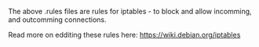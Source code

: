 The above .rules files are rules for iptables - to block and allow incomming,
and outcomming connections. <br>

Read more on edditing these rules here: https://wiki.debian.org/iptables
